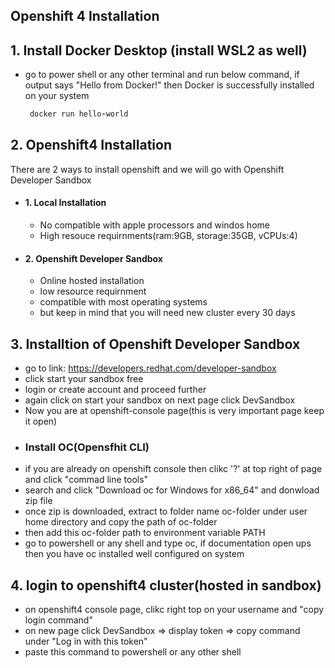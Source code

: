 ## Openshift 4 Installation
## 1. Install Docker Desktop (install WSL2 as well)
- go to power shell or any other terminal and run below command, if output says "Hello from Docker!" then Docker is successfully installed on your system
  ```ruby
   docker run hello-world
  ```
## 2. Openshift4 Installation
There are 2 ways to install openshift and we will go with Openshift Developer Sandbox
- #### 1. Local Installation
  - No compatible with apple processors and windos home
  - High resouce requirnments(ram:9GB, storage:35GB, vCPUs:4)
- #### 2. Openshift Developer Sandbox
   - Online hosted installation
   - low resource requirnment
   - compatible with most operating systems
   - but keep in mind that you will need new cluster every 30 days
 
## 3. Installtion of Openshift Developer Sandbox
- go to link: https://developers.redhat.com/developer-sandbox
- click start your sandbox free
- login or create account and proceed further
- again click on start your sandbox on next page click DevSandbox
- Now you are at openshift-console page(this is very important page keep it open)
- ### Install OC(Opensfhit CLI)
- if you are already on openshift console then clikc '?' at top right of page and click "commad line tools"
- search and click "Download oc for Windows for x86_64" and donwload zip file
- once zip is downloaded, extract to folder name oc-folder under user home directory and copy the path of oc-folder
- then add this oc-folder path to environment variable PATH
- go to powershell or any shell and type oc, if documentation open ups then you have oc installed well configured on system

## 4. login to openshift4 cluster(hosted in sandbox)
- on openshift4 console page, clikc right top on your username and "copy login command"
- on new page click DevSandbox => display token => copy command under "Log in with this token"
- paste this command to powershell or any other shell
